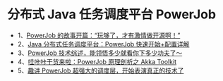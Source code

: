# 分布式 Java 任务调度平台 PowerJob

- 1、[PowerJob 的故事开篇：“玩够了，才有激情做开源啊！”](1/content.md)
- 2、[Java 分布式任务调度平台：PowerJob 快速开始+配置详解](2/content.md)
- 3、[PowerJob 技术综述，能领悟多少就看你下多少功夫了～](3/content.md)
- 4、[哇咔咔干货来啦：PowerJob 原理剖析之 Akka Toolkit](4/content.md)
- 5、[趣讲 PowerJob 超强大的调度层，开始表演真正的技术了](5/content.md)
